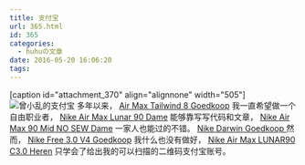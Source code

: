 ```yaml
---
title: 支付宝
url: 365.html
id: 365
categories:
  - huhuの文章
date: 2016-05-20 16:06:20
tags:
---
```


\[caption id="attachment_370" align="alignnone" width="505"\]![曾小乱的支付宝](http://ic.h2y.net.cn/wp-content/uploads/2016/06/me.jpg) 多年以来， [Air Max Tailwind 8 Goedkoop](http://www.goedkoopairmaxnike.nl/nike-air-max-nederland/air-max-tailwind-8.html) 我一直希望做一个自由职业者， [Nike Air Max Lunar 90 Dame](http://www.nikeairmax2017.nl/nike-air-max-dame-goedkoop/nike-air-max-lunar-90-dame.html) 能够靠写写代码和文章， [Nike Air Max 90 Mid NO SEW Dame](http://www.nikeairmax2017.nl/nike-air-max-dame-goedkoop/nike-air-max-90-mid-no-sew-dame.html) 一家人也能过的不错。 [Nike Darwin Goedkoop ](http://www.nikeairmax2017.nl/andere-nike/nike-darwin.html) 然而， [Nike Free 3.0 V4 Goedkoop](http://www.goedkoopairmaxnike.nl/nike-running-goedkoop/nike-free-3-0-v4.html) 我什么也没有做好， [Nike Air Max LUNAR90 C3.0 Heren](http://www.nikeairmax2017.nl/nike-air-max-heren-goedkoop/nike-air-max-lunar90-c3-0-heren.html) 只学会了给出我的可以扫描的二维码支付宝账号。